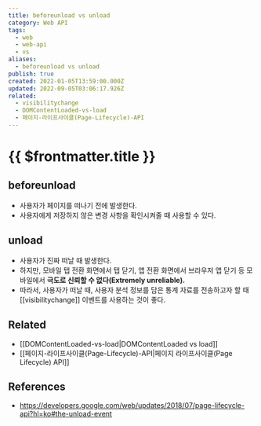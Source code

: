 ```yaml
---
title: beforeunload vs unload
category: Web API
tags:
  - web
  - web-api
  - vs
aliases:
  - beforeunload vs unload
publish: true
created: 2022-01-05T13:59:00.000Z
updated: 2022-09-05T03:06:17.926Z
related:
  - visibilitychange
  - DOMContentLoaded-vs-load
  - 페이지-라이프사이클(Page-Lifecycle)-API
---
```


# {{ $frontmatter.title }}

## beforeunload

- 사용자가 페이지를 떠나기 전에 발생한다.
- 사용자에게 저장하지 않은 변경 사항을 확인시켜줄 때 사용할 수 있다.

## unload

- 사용자가 진짜 떠날 때 발생한다.
- 하지만, 모바일 탭 전환 화면에서 탭 닫기, 앱 전환 화면에서 브라우저 앱 닫기 등 모바일에서 **극도로 신뢰할 수 없다(Extremely unreliable).**
- 따라서, 사용자가 떠날 때, 사용자 분석 정보를 담은 통계 자료를 전송하고자 할 때 [[visibilitychange]] 이벤트를 사용하는 것이 좋다.

## Related

- [[DOMContentLoaded-vs-load|DOMContentLoaded vs load]]
- [[페이지-라이프사이클(Page-Lifecycle)-API|페이지 라이프사이클(Page Lifecycle) API]]

## References

- https://developers.google.com/web/updates/2018/07/page-lifecycle-api?hl=ko#the-unload-event
